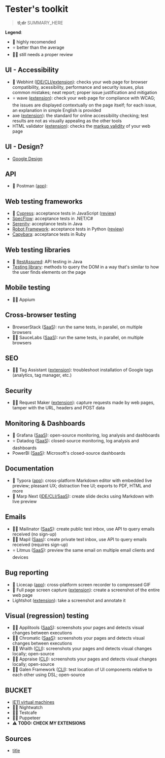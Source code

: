 # Tester's toolkit

> **tl;dr** SUMMARY_HERE

**Legend**:

- 💯 highly recomended
- ⭐️ better than the average
- 🤷‍♂️ still needs a proper review

## UI - Accessibility

- 💯 Webhint ([IDE/CLI/extension](https://webhint.io/)): checks your web page for browser compatibility, acessibility, performance and security issues, plus common mistakes; neat report; proper issue justification and mitigation
- ⭐️ wave ([extension](https://wave.webaim.org/)): check your web page for compliance with WCAG; the issues are displayed contextually on the page itself; for each issue, an explanation in simple English is provided
- axe ([extension](https://chrome.google.com/webstore/detail/axe-web-accessibility-tes/lhdoppojpmngadmnindnejefpokejbdd)): the standard for online accessibility checking; test results are not as visually appealing as the other tools
- HTML validator ([extension](https://chrome.google.com/webstore/detail/html-validator/mpbelhhnfhfjnaehkcnnaknldmnocglk)): checks the [markup validity](https://validator.w3.org/docs/help.html#validation_basics) of your web page

## UI - Design?

- [Google Design](https://design.google/resources/)

## API

- 💯 Postman ([app](https://www.postman.com/)):

## Web testing frameworks

- 💯 [Cypress](https://www.cypress.io/): acceptance tests in JavaScript ([review]())
- [SpecFlow](https://specflow.org/): acceptance tests in .NET/C#
- [Serenity](https://github.com/serenity-bdd/serenity-core): acceptance tests in Java
- [Robot Framework](https://robotframework.org/): acceptance tests in Python ([review]())
- [Capybara](https://github.com/teamcapybara/capybara): acceptance tests in Ruby

## Web testing libraries

- 💯 [RestAssured](https://github.com/rest-assured/rest-assured): API testing in Java
- [Testing library](https://testing-library.com/): methods to query the DOM in a way that's similar to how the user finds elements on the page

## Mobile testing

- 🤷‍♂️ Appium

## Cross-browser testing

- BrowserStack ([SaaS](https://www.browserstack.com/)): run the same tests, in parallel, on multiple browsers
- 🤷‍♂️ SauceLabs ([SaaS](https://saucelabs.com/)): run the same tests, in parallel, on multiple browsers

## SEO

- 🤷‍♂️ Tag Assistant ([extension](https://chrome.google.com/webstore/detail/tag-assistant-by-google/kejbdjndbnbjgmefkgdddjlbokphdefk?hl=en)): troubleshoot installation of Google tags (analytics, tag manager, etc.)

## Security

- 🤷‍♂️ Request Maker ([extension](https://chrome.google.com/webstore/detail/request-maker/kajfghlhfkcocafkcjlajldicbikpgnp)): capture requests made by web pages, tamper with the URL, headers and POST data

## Monitoring & Dashboards

- 💯 Grafana ([SaaS](https://grafana.com/)): open-source monitoring, log analysis and dashboards
- ⭐️ Datadog ([SaaS](https://www.datadoghq.com/)): closed-source monitoring, log analysis and dashboards
- PowerBI ([SaaS](https://powerbi.microsoft.com/)): Microsoft's closed-source dashboards

## Documentation

- 💯 Typora ([app](https://typora.io/)): cross-platform Markdown editor with embedded live preview; pleasant UX; distraction free UI; exports to PDF, HTML and more
- 💯 Marp Next ([IDE/CLI/SaaS](https://marp.app/)): create slide decks using Markdown with live preview

## Emails

- 🤷‍♂️ Mailinator ([SaaS](https://www.mailinator.com/)): create public test inbox, use API to query emails received (no sign-up)
- 🤷‍♂️ Mapil ([Saas](https://mapil.co/)): create private test inbox, use API to query emails received (requires sign-up)
- ⭐️ Litmus ([SaaS](https://litmus.com/)): preview the same email on multiple email clients and devices

## Bug reporting

- 💯 Licecap ([app](https://www.cockos.com/licecap/)): cross-platform screen recorder to compressed GIF
- 💯 Full page screen capture ([extension](https://chrome.google.com/webstore/detail/full-page-screen-capture/fdpohaocaechififmbbbbbknoalclacl/related?hl=en)): create a screenshot of the entire web page
- Lightshot ([extension](https://chrome.google.com/webstore/detail/lightshot-screenshot-tool/mbniclmhobmnbdlbpiphghaielnnpgdp?hl=en)): take a screenshot and annotate it

## Visual (regression) testing

- 🤷‍♂️ Applitools ([SaaS](https://applitools.com/)): screenshots your pages and detects visual changes between executions
- 🤷‍♂️ Chromatic ([SaaS](www.chromatic.com)): screenshots your pages and detects visual changes between executions
- 🤷‍♂️ Wraith ([CLI](https://github.com/BBC-News/wraith)): screenshots your pages and detects visual changes locally; open-source
- 🤷‍♂️ Appraise ([CLI](https://github.com/AppraiseQA/appraise)): screenshots your pages and detects visual changes locally; open-source
- 🤷‍♂️ Galen Framework ([CLI](http://galenframework.com/)): test location of UI components relative to each other using DSL; open-source

## BUCKET

- [IE11 virtual machines](https://developer.microsoft.com/en-us/microsoft-edge/tools/vms/)
- 🤷‍♂️ Nightwatch
- 🤷‍♂️ Testcafe
- 🤷‍♂️ Puppeteer
- ⚠️ **TODO: CHECK MY EXTENSIONS**

## Sources

- [title](#link)
